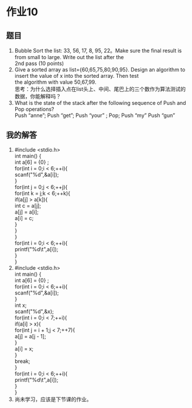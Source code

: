 # 作业10
## 题目
1. Bubble Sort the list: 33, 56, 17, 8, 95, 22。Make sure the final result is from small to large. Write out the list after the <br/> 2nd pass
(10 points) <br/>
2. Give a sorted array as list={60,65,75,80,90,95}. Design an algorithm to insert the value of x into the sorted array. Then test <br/> the 
algorithm with value 50,67,99.<br/>
思考：为什么选择插入点在list头上、中间、尾巴上的三个数作为算法测试的数据，你能解释吗？<br/>
3. What is the state of the stack after the following sequence of Push and Pop operations?<br/>
Push “anne”; Push “get”; Push “your” ; Pop; Push “my” Push “gun” <br/>
## 我的解答
1. #include <stdio.h> <br/>
   int main() { <br/>
       int a[6] = {0} ; <br/>
       for(int i = 0;i < 6;++i){ <br/>
           scanf("%d",&a[i]); <br/>
       } <br/>
       for(int j = 0;j < 6;++j){ <br/>
           for(int k = j;k < 6;++k){ <br/>
               if(a[j] > a[k]){ <br/>
                   int c = a[j]; <br/>
                   a[j] = a[i]; <br/>
                   a[i] = c; <br/>
               }<br/>
           }<br/>
       }<br/>
       for(int i = 0;i < 6;++i){ <br/>
           printf("%d\t",a[i]); <br/>
       }<br/>
   } <br/>
2. #include <stdio.h> <br/>
   int main() { <br/>
       int a[6] = {0} ; <br/>
       for(int i = 0;i < 6;++i){ <br/>
           scanf("%d",&a[i]); <br/>
       } <br/>
       int x;<br/>
       scanf("%d",&x);<br/>
       for(int i = 0;i < 7;++i){<br/>
           if(a[i] > x){<br/>
               for(int j = i + 1;j < 7;++7){<br/>
                   a[j] = a[j - 1];<br/>
               }<br/>
               a[i] = x;<br/>
           }<br/>
           break;<br/>
       }<br/>
       for(int i = 0;i < 6;++i){ <br/>
           printf("%d\t",a[i]); <br/>
       }<br/>
   } <br/>
3. 尚未学习，应该是下节课的作业。
